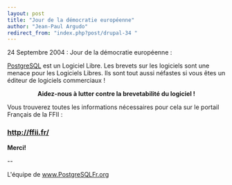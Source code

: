 ```yaml
---
layout: post
title: "Jour de la démocratie européenne"
author: "Jean-Paul Argudo"
redirect_from: "index.php?post/drupal-34 "
---
```



<p></p>

<!--more-->


<p>

24 Septembre 2004 : Jour de la démocratie européenne&nbsp;:</p>

<p>

<a href="http://www.postgresql.org">PostgreSQL</a> est un Logiciel Libre. Les brevets sur les logiciels sont une menace pour les Logiciels Libres. Ils sont tout aussi néfastes si vous êtes un éditeur de logiciels commerciaux&nbsp;!

</p>

<p><strong><center>

Aidez-nous à lutter contre la brevetabilité du logiciel&nbsp;!

</center></strong>

</p>

<p>

Vous trouverez toutes les informations nécessaires pour cela sur le portail Français de la FFII&nbsp;:</p>

<h3><a href="http://ffii.fr/">http://ffii.fr/</a></h3>

<p>

<strong>Merci!</strong>

</p>

<p>

-- <br />

L'équipe de www.PostgreSQLFr.org</p>